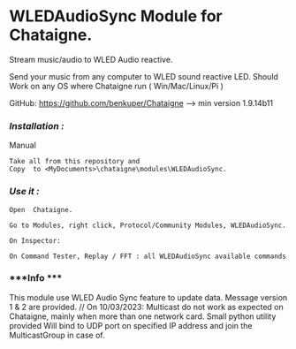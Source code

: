 # **WLEDAudioSync Module for Chataigne.**
Stream music/audio to WLED Audio reactive. 

Send your music from any computer to WLED sound reactive LED. 
Should Work on any OS where Chataigne run ( Win/Mac/Linux/Pi )

GitHub: https://github.com/benkuper/Chataigne --> min version 1.9.14b11


### ***Installation :***

Manual
```
Take all from this repository and 
Copy  to <MyDocuments>\chataigne\modules\WLEDAudioSync.
```



### ***Use it :***

```
Open  Chataigne.

Go to Modules, right click, Protocol/Community Modules, WLEDAudioSync.
```



```
On Inspector:
```


```
On Command Tester, Replay / FFT : all WLEDAudioSync available commands
```





### ***Info ***

This module use WLED Audio Sync feature to update data. Message version 1 & 2 are provided.
// On 10/03/2023: Multicast do not work as expected on Chataigne, mainly when more than one network card. Small python utility provided  Will bind to UDP port on specified IP address and join the MulticastGroup in case of.


